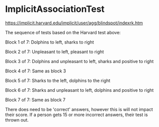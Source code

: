 # ImplicitAssociationTest

https://implicit.harvard.edu/implicit/user/agg/blindspot/indexrk.htm

The sequence of tests based on the Harvard test above:

Block 1 of 7: Dolphins to left, sharks to right

Block 2 of 7: Unpleasant to left, pleasant to right

Block 3 of 7: Dolphins and unpleasant to left, sharks and positive to right

Block 4 of 7: Same as block 3

Block 5 of 7: Sharks to the left, dolphins to the right

Block 6 of 7: Sharks and unpleasant to left, dolphins and positive to right

Block 7 of 7:  Same as block 7

There does need to be 'correct' answers, however this is will not impact their score. If a person gets 15 or more incorrect answers, their test is thrown out.
